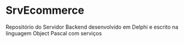 # SrvEcommerce
Repositório do Servidor Backend desenvolvido em Delphi e escrito na linguagem Object Pascal com serviços
